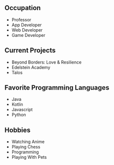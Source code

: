 ## Occupation
- Professor
- App Developer
- Web Developer
- Game Developer

## Current Projects
- Beyond Borders: Love & Resilience
- Edelstein Academy
- Talos

## Favorite Programming Languages
- Java
- Kotlin
- Javascript
- Python

## Hobbies
- Watching Anime
- Playing Chess
- Programming
- Playing With Pets
